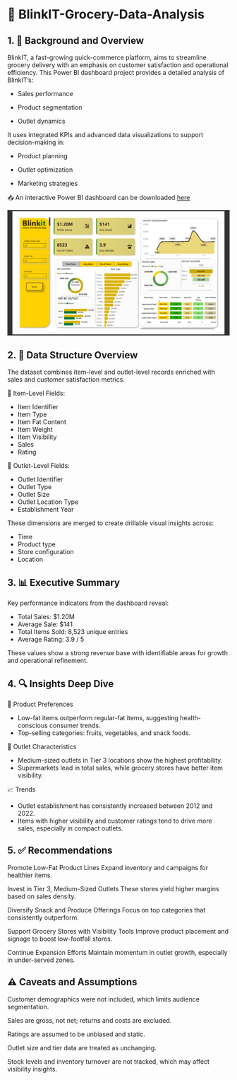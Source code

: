 # 🛒 BlinkIT-Grocery-Data-Analysis

## 1. 📌 Background and Overview
BlinkIT, a fast-growing quick-commerce platform, aims to streamline grocery delivery with an emphasis on customer satisfaction and operational efficiency. This Power BI dashboard project provides a detailed analysis of BlinkIT’s:

* Sales performance  

* Product segmentation

* Outlet dynamics

It uses integrated KPIs and advanced data visualizations to support decision-making in:

* Product planning

* Outlet optimization

* Marketing strategies

📥 An interactive Power BI dashboard can be downloaded [here](https://github.com/KagisoSegobye/BlinkIT-Grocery-Data-Analysis/blob/c8e9ba6a911972c37725a7878af981c85225377c/blinkit.pbix)

![Blink It Dashboard](https://github.com/KagisoSegobye/BlinkIT-Grocery-Data-Analysis/blob/bcdd047d8346085d010d6dea4ff06ea45beaa44e/BlinkIT%20Overview.png)

## 2. 🧱 Data Structure Overview
The dataset combines item-level and outlet-level records enriched with sales and customer satisfaction metrics.

🧾 Item-Level Fields:

* Item Identifier
* Item Type
* Item Fat Content
* Item Weight
* Item Visibility
* Sales
* Rating

🏬 Outlet-Level Fields:

* Outlet Identifier
* Outlet Type
* Outlet Size
* Outlet Location Type
* Establishment Year

These dimensions are merged to create drillable visual insights across:

* Time
* Product type
* Store configuration
* Location

## 3. 📊 Executive Summary
Key performance indicators from the dashboard reveal:

* Total Sales: $1.20M
* Average Sale: $141
* Total Items Sold: 8,523 unique entries
* Average Rating: 3.9 / 5

These values show a strong revenue base with identifiable areas for growth and operational refinement.

## 4. 🔍 Insights Deep Dive
🥗 Product Preferences
* Low-fat items outperform regular-fat items, suggesting health-conscious consumer trends.
* Top-selling categories: fruits, vegetables, and snack foods.

🏪 Outlet Characteristics
* Medium-sized outlets in Tier 3 locations show the highest profitability.
* Supermarkets lead in total sales, while grocery stores have better item visibility.

📈 Trends
* Outlet establishment has consistently increased between 2012 and 2022.
* Items with higher visibility and customer ratings tend to drive more sales, especially in compact outlets.

## 5. ✅ Recommendations
Promote Low-Fat Product Lines
Expand inventory and campaigns for healthier items.

Invest in Tier 3, Medium-Sized Outlets
These stores yield higher margins based on sales density.

Diversify Snack and Produce Offerings
Focus on top categories that consistently outperform.

Support Grocery Stores with Visibility Tools
Improve product placement and signage to boost low-footfall stores.

Continue Expansion Efforts
Maintain momentum in outlet growth, especially in under-served zones.

## ⚠️ Caveats and Assumptions
Customer demographics were not included, which limits audience segmentation.

Sales are gross, not net; returns and costs are excluded.

Ratings are assumed to be unbiased and static.

Outlet size and tier data are treated as unchanging.

Stock levels and inventory turnover are not tracked, which may affect visibility insights.
